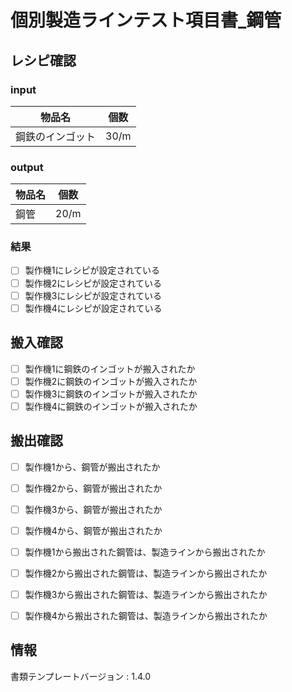 # 個別製造ラインテスト項目書_鋼管

## レシピ確認
### input
|物品名|個数|
|---|---|
|鋼鉄のインゴット|30/m|

### output
|物品名|個数|
|---|---|
|鋼管|20/m|


### 結果
- [ ] 製作機1にレシピが設定されている
- [ ] 製作機2にレシピが設定されている
- [ ] 製作機3にレシピが設定されている
- [ ] 製作機4にレシピが設定されている

## 搬入確認
- [ ] 製作機1に鋼鉄のインゴットが搬入されたか
- [ ] 製作機2に鋼鉄のインゴットが搬入されたか
- [ ] 製作機3に鋼鉄のインゴットが搬入されたか
- [ ] 製作機4に鋼鉄のインゴットが搬入されたか

## 搬出確認
- [ ] 製作機1から、鋼管が搬出されたか
- [ ] 製作機2から、鋼管が搬出されたか
- [ ] 製作機3から、鋼管が搬出されたか
- [ ] 製作機4から、鋼管が搬出されたか
- [ ] 製作機1から搬出された鋼管は、製造ラインから搬出されたか
- [ ] 製作機2から搬出された鋼管は、製造ラインから搬出されたか
- [ ] 製作機3から搬出された鋼管は、製造ラインから搬出されたか
- [ ] 製作機4から搬出された鋼管は、製造ラインから搬出されたか


## 情報
書類テンプレートバージョン : 1.4.0
